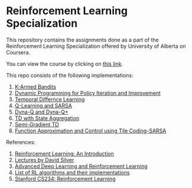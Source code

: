 # Reinforcement Learning Specialization
This repository contains the assignments done as a part of the Reinforcement Learning Specialization offered by University of Alberta on Coursera.

You can view the course by clicking on [this link](https://www.coursera.org/specializations/reinforcement-learning).

This repo consists of the following implementations:
1. [K-Armed Bandits](Fundamentals%20of%20Reinforcement%20Learning/Week%201/Bandits-Assignment1.ipynb)
2. [Dynamic Programming for Policy Iteration and Improvement](Fundamentals%20of%20Reinforcement%20Learning/Week%204)
3. [Temporal Differnce Learning](Sample-based%20Learning%20Methods/Week%203)
4. [Q-Learning and SARSA](Sample-based%20Learning%20Methods/Week%204)
5. [Dyna-Q and Dyna-Q+](Sample-based%20Learning%20Methods/Week%205)
6. [TD with State Aggregation](Prediction%20and%20Control%20with%20Function%20Approximation/Week%201)
7. [Semi-Gradient TD](Prediction%20and%20Control%20with%20Function%20Approximation/Week%202)
8. [Function Approximation and Control using Tile Coding-SARSA](Prediction%20and%20Control%20with%20Function%20Approximation/Week%203)


References:
1. [Reinforcement Learning: An Introduction](https://d3c33hcgiwev3.cloudfront.net/Ph9QFZnEEemRfw7JJ0OZYA_808e8e7d9a544e1eb31ad11069d45dc4_RLbook2018.pdf?Expires=1575936000&Signature=ITlfkj5XdcfV2h5WDba8mSfYdKkf-WbOBN4KSXLEEGh2rYXN2FTgscUVyxLus9sXZBiPIwPwmE5KVQwwWcYzrT9mxdoIrg3Ywtyehb-~PPP7OL0WvL89xj6I7V3vgLZLYMi3nfi0YW~zug9zlfZ0pQJbrXdubrJPg170pWYtoco_&Key-Pair-Id=APKAJLTNE6QMUY6HBC5A)
2. [Lectures by David Silver](https://www.youtube.com/playlist?list=PLqYmG7hTraZDM-OYHWgPebj2MfCFzFObQ)
3. [Advanced Deep Learning and Reinforcement Learning](https://www.youtube.com/playlist?list=PLqYmG7hTraZDNJre23vqCGIVpfZ_K2RZs)
4. [List of RL algorithms and their implementations](https://github.com/dennybritz/reinforcement-learning)
5. [Stanford CS234: Reinforcement Learning](http://web.stanford.edu/class/cs234/index.html)
